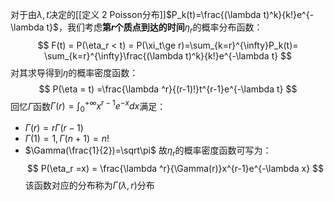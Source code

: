 对于由$\lambda,t$决定的[[定义 2 Poisson分布]]$P_k(t)=\frac{(\lambda t)^k}{k!}e^{-\lambda t}$，我们考虑**第$r$个质点到达的时间**$\eta_r$的概率分布函数：
$$
F(t) = P(\eta_r < t) = P(\xi_t\ge r)=\sum_{k=r}^{\infty}P_k(t)= \sum_{k=r}^{\infty}\frac{(\lambda t)^k}{k!}e^{-\lambda t}
$$
对其求导得到$\eta$的概率密度函数：
$$
P(\eta = t) =\frac{\lambda ^r}{(r-1)!}t^{r-1}e^{-\lambda t}
$$
回忆$\Gamma$函数$\Gamma(r)=\int_{0}^{+\infty}x^{r-1}e^{-x}dx$满足：
* $\Gamma(r)=r\Gamma(r-1)$
* $\Gamma(1)=1, \Gamma(n+1)=n!$
* $\Gamma(\frac{1}{2})=\sqrt\pi$
故$\eta_r$的概率密度函数可写为：
$$
P(\eta_r =x) = \frac{\lambda ^r}{\Gamma(r)}x^{r-1}e^{-\lambda x}
$$
该函数对应的分布称为$\Gamma(\lambda,r)$分布